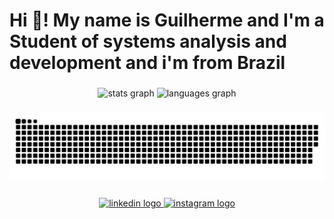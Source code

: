 <h1 align="left">Hi 👋! My name is Guilherme and I'm a Student of systems analysis and development and i'm from Brazil</h1>

###

<div align="center">
  <img src="https://github-readme-stats.vercel.app/api?username=GuiAlbqrqe&hide_title=false&hide_rank=false&show_icons=true&include_all_commits=true&count_private=true&disable_animations=false&theme=dracula&locale=en&hide_border=false&order=1" height="150" alt="stats graph"  />
  <img src="https://github-readme-stats.vercel.app/api/top-langs?username=GuiAlbqrqe&locale=en&hide_title=false&layout=compact&card_width=320&langs_count=5&theme=dracula&hide_border=false&order=2" height="150" alt="languages graph"  />
</div>

###

<img src="https://raw.githubusercontent.com/GuiAlbqrqe/GuiAlbqrqe/main/snake.svg" alt="Snake animation" />

###

<div align="center">
  <a href="https://www.linkedin.com/in/guialbqrqe/" target="_blank">
    <img src="https://img.shields.io/static/v1?message=LinkedIn&logo=linkedin&label=&color=0077B5&logoColor=white&labelColor=&style=for-the-badge" height="40" alt="linkedin logo"  />
  </a>
  <a href="https://www.instagram.com/guialbqrqe/" target="_blank">
    <img src="https://img.shields.io/static/v1?message=Instagram&logo=instagram&label=&color=E4405F&logoColor=white&labelColor=&style=for-the-badge" height="40" alt="instagram logo"  />
  </a>
</div>

###
